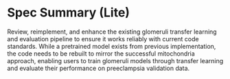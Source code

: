 # Spec Summary (Lite)

Review, reimplement, and enhance the existing glomeruli transfer learning and evaluation pipeline to ensure it works reliably with current code standards. While a pretrained model exists from previous implementation, the code needs to be rebuilt to mirror the successful mitochondria approach, enabling users to train glomeruli models through transfer learning and evaluate their performance on preeclampsia validation data.
